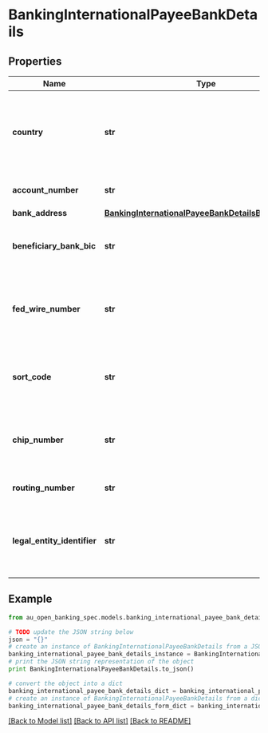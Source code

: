 # BankingInternationalPayeeBankDetails


## Properties

Name | Type | Description | Notes
------------ | ------------- | ------------- | -------------
**country** | **str** | Country of the recipient institution. A valid [ISO 3166 Alpha-3](https://www.iso.org/iso-3166-country-codes.html) country code | 
**account_number** | **str** | Account Targeted for payment | 
**bank_address** | [**BankingInternationalPayeeBankDetailsBankAddress**](BankingInternationalPayeeBankDetailsBankAddress.md) |  | [optional] 
**beneficiary_bank_bic** | **str** | Swift bank code.  Aligns with standard [ISO 9362](https://www.iso.org/standard/60390.html) | [optional] 
**fed_wire_number** | **str** | Number for Fedwire payment (Federal Reserve Wire Network) | [optional] 
**sort_code** | **str** | Sort code used for account identification in some jurisdictions | [optional] 
**chip_number** | **str** | Number for the Clearing House Interbank Payments System | [optional] 
**routing_number** | **str** | International bank routing number | [optional] 
**legal_entity_identifier** | **str** | The legal entity identifier (LEI) for the beneficiary.  Aligns with [ISO 17442](https://www.iso.org/standard/59771.html) | [optional] 

## Example

```python
from au_open_banking_spec.models.banking_international_payee_bank_details import BankingInternationalPayeeBankDetails

# TODO update the JSON string below
json = "{}"
# create an instance of BankingInternationalPayeeBankDetails from a JSON string
banking_international_payee_bank_details_instance = BankingInternationalPayeeBankDetails.from_json(json)
# print the JSON string representation of the object
print BankingInternationalPayeeBankDetails.to_json()

# convert the object into a dict
banking_international_payee_bank_details_dict = banking_international_payee_bank_details_instance.to_dict()
# create an instance of BankingInternationalPayeeBankDetails from a dict
banking_international_payee_bank_details_form_dict = banking_international_payee_bank_details.from_dict(banking_international_payee_bank_details_dict)
```
[[Back to Model list]](../README.md#documentation-for-models) [[Back to API list]](../README.md#documentation-for-api-endpoints) [[Back to README]](../README.md)


